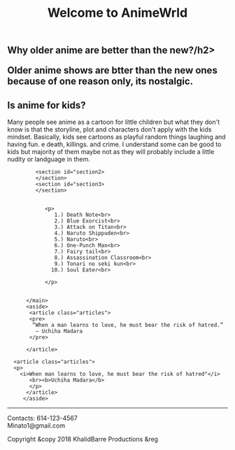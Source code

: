 <!DOCTYPE html>
<html lang="en">
<head>
  <title>AnimeWrld</title>
  <meta charset="utf-8">
  <meta name="description" content="This is an anime discussion website"
  <meta name="keywords" content="Anime, Otaku, Manga, Kawaii">
        </head>
        <body>
          <header>
            <h1>Welcome to AnimeWrld</h1>
          </header>
          <main>
           <section id="section1">
              <article class="articles">
                <h2>Why older anime are better than the new?/h2>
                <p>Older anime shows are btter than the new ones because of one reason only, its nostalgic.</p>
             </article>
             </section>
             <article>
               <h2>Is anime for kids?</h2>
               <p>Many people see anime as a cartoon for little children but what they don't know is that the storyline, plot and characters don't apply with the kids mindset. Basically, kids see cartoons as playful random things laughing and having fun.                               e death, killings. and crime. I understand some can be good to kids but majority of them maybe not as they will probably include a little nudity or landguage in them.</p>
             
             
             <section id="section2>
             </section>
             <section id="section3>
             </section>
            
            
                <p>
                   1.) Death Note<br>
                   2.) Blue Exorcist<br>
                   3.) Attack on Titan<br>
                   4.) Naruto Shippuden<br>
                   5.) Naruto<br>
                   6.) One-Punch Man<br>
                   7.) Fairy tail<br>
                   8.) Assassination Classroom<br>
                   9.) Tonari no seki kun<br>
                  10.) Soul Eater<br>

                </p>
         
        
          </main>
          <aside>
           <article class="articles">
           <pre>
            “When a man learns to love, he must bear the risk of hatred.” 
             ― Uchiha Madara
           </pre>
           
          </article>
          
      <article class="articles">
      <p>
        <i>When man learns to love, he must bear the risk of hatred"</i>
           <br><b>Uchiha Madara</b>
           </p>
          </article>
         </aside>
         
         
<footer>


<hr>
  Contacts: 614-123-4567<br>Minato1@gmail.com<br>



  Copyright &copy 2018
  KhalidBarre Productions &reg
</footer>      
</body>
</html>
